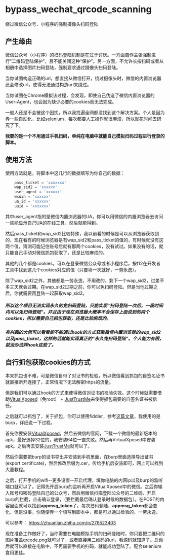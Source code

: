 # bypass_wechat_qrcode_scanning
绕过微信公众号、小程序的强制摄像头扫码登陆

## 产生缘由

微信公众号（小程序）的扫码登陆机制是在过于讨厌。一方面自作主张强制进行“二维码登陆保护”，且不能关闭这种“保护”。另一方面，不允许长按扫码或者从相册中选择图片扫码登陆，强制要求通过摄像头扫码登陆。

当你试图构造正确的url，想直接从微信打开，绕过摄像头时，微信的内置浏览器还会修改url，使得无法通过构造url来绕过。

当你试图在Chrome模拟该过程，会发现，即使自己伪造了微信内置浏览器的User-Agent，也会因为缺少必要的cookies而无法完成。

一般人还是不会被这个困扰，所以我找遍全网都没找到这个解决方案。个人是因为弄一些自动化，比如selenium，每次都要人工操作就很麻烦，所以就花时间去研究了下。

**我要的是一个不用通过手机扫码，单纯在电脑中就能自己模拟扫码过程进行登录的脚本。**

## 使用方法

使用方法就是，将脚本中这几行的数据填写为你自己的数据：

```python
    pass_ticket = 'xxxxxxx'
    wap_sid2 = 'xxxxxx'
    user_agent = 'xxxxxx'
    wxuin = 'xxxxxx'
    ua_id = 'xxxxxx'
    uuid = 'xxxxxxx'
```

其中user_agent指的是微信内置浏览器的UA，你可以用微信的内置浏览器去访问一些能显示自己UA的在线工具，然后就能得到。

然后pass_ticket和wap_sid2比较特殊，我以前看的时候是可以从浏览器获取到的，现在看有的时候浏览器是有wap_sid2和pass_ticket的值的，有时候就没有这两个值，猜测可能记住账号后就有那两个cookies，没有试过。如果没有的话，就只能自己手动对微信抓包获取了，还是比较麻烦的。

其他的几个都是cookies，可以在登录微信公众号或者小程序后，按f12在开发者工具中找到这几个cookies对应的值（只要填一次就好，一劳永逸）。

除了wap_sid2之外，其他都是一劳永逸，不用改的。剩下一个wap_sid2，过差不多三天就会过期。在wap_sid2过期之前，你可以免扫码登陆。但是当他过期之后，你就需要再登陆一起获取wap_sid2。


##### 所以这个项目无法实现永久的免扫码登陆，只能实现“扫码登陆一次后，一段时间内可以免扫码登陆”。并且由于现在浏览器大概率不会保存上面说到的两个cookies，所以需要自己抓包获取，还是比较麻烦的。

##### 有兴趣的大佬可以看看能不能通过hook的方式获取微信内置浏览器的wap_sid2以及pass_ticket，这样的话就能实现真正的“永久免扫码登陆”。个人能力有限，就没办法弄hook这些了。

## 自行抓包获取cookies的方式
本来抓包也不难，可是微信自带了对证书的检验，所以微信看到抓包的自签名证书就直接断开连接了，正常情况下无法解密https的流量。

但是我们可以通过hook的方式来使得微信对证书的检验失效。这个时候就需要借助[VitualXposed](https://github.com/android-hacker/VirtualXposed)（免root） + [JustTrustMe](https://github.com/Fuzion24/JustTrustMe)来使得抓包需要的自签名证书被信任。

之后就可以抓包了，关于抓包，你可以使用fiddler，参考[这篇文章](https://github.com/wnma3mz/wechat_articles_spider/blob/master/docs/get_appmsg_token.md)，我使用的是burp，详细说一下过程。

首先你要安装[VitualXposed](https://github.com/android-hacker/VirtualXposed)，然后去微信的官网，下载一个微信的最新版本的apk，最好选择32位的，我安装64位一直失败。然后再VirtualXposed中安装apk。之后再去安装[JustTrustMe](https://github.com/Fuzion24/JustTrustMe)就可以了。

然后你需要把burp的证书导出并安装到手机里面，在burp里面选择导出证书(export certificate)，然后修改后缀为.cer，传给手机后安装即可，网上可以找到大量教程。

之后，打开手机的wifi--更多设置--开启代理，填你电脑的内网ip以及burp的监听端口就可以了。记得先开启burp的监听再开启VitualXposed中的微信。之后你输入账号和密码登陆自己的公众号，然后用微信扫描登陆公众号的二维码、开启burp的拦截，点击确认登录，（要拦截最后确认登录时候的数据包）。在POST的内容里面就可以找到**appmsg_token**了。每次扫码登陆，**appmsg_token**都会变化，但是没事，你随便弄一个填写到脚本中，都是可以通过检验的，一劳永逸。

可以参考：
https://zhuanlan.zhihu.com/p/276523403

现在准备工作做好了，当你需要在电脑模拟手机的扫码登陆时，你只要把二维码的图片覆盖qrcode.png就可以了，或者直接用二维码的url，看源码就知道了。启动后就可以直接在电脑中，不再需要手机的扫码，就能成功登陆了。配合selenium食用更佳。